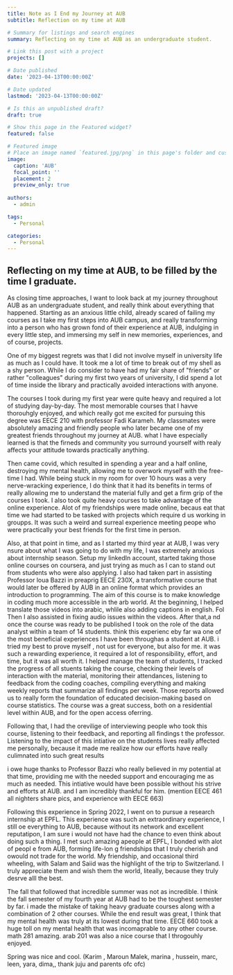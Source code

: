 ```yaml
---
title: Note as I End my Journey at AUB
subtitle: Reflection on my time at AUB

# Summary for listings and search engines
summary: Reflecting on my time at AUB as an undergraduate student.

# Link this post with a project
projects: []

# Date published
date: '2023-04-13T00:00:00Z'

# Date updated
lastmod: '2023-04-13T00:00:00Z'

# Is this an unpublished draft?
draft: true

# Show this page in the Featured widget?
featured: false

# Featured image
# Place an image named `featured.jpg/png` in this page's folder and customize its options here.
image:
  caption: 'AUB'
  focal_point: ''
  placement: 2
  preview_only: true
  
authors:
  - admin 

tags:
  - Personal 

categories:
  - Personal 
---  
```


## Reflecting on my time at AUB, to be filled by the time I graduate.

As closing time approaches, I want to look back at my journey throughout AUB as an undergraduate student, and really think about everything that happened. Starting as an anxious little child, already scared of failing my courses as I take my first steps into AUB campus, and really transforming into a person who has grown fond of their experience at AUB, indulging in every little step, and immersing my self in new memories, experiences, and of course, projects.

One of my biggest regrets was that I did not involve myself in university life as much as I could have. It took me a lot of time to break out of my shell as a shy person. While I do consider to have had my fair share of "friends" or rather "colleagues" during my first two years of university, I did spend a lot of time inside the library and practically avoided interactions with anyone. 

The courses I took during my first year were quite heavy and required a lot of studying day-by-day. The most memorable courses that I havve thorouhgly enjoyed, and which really got me excited for pursuing this degree was EECE 210 with professor Fadi Karameh. My classmates were absolutely amazing and friendly people who later became one of my greatest friends throughout my journey at AUB. what I have especially learned is that the firneds and community you surround yourself with realy affects your attitude towards practically anything. 

Then came covid, which resulted in spending a year and a half online, destroying my mental health, allowing me to overwork myself with the free-time I had. While being stuck in my room for over 10 hours was a very nerve-wracking experience, I do think that it had its benefits in terms of really allowing me to understand the material fully and get a firm grip of the courses I took. I also took quite heavy courses to take advantage of the online experience.  Alot of my friendships were made online, becaus eat that time we had started to be tasked with projects which require d us working in groupps. It was such a weird and surreal experience meeting peope who were practically your best friends for the first time in person. 

Also, at that point in time, and as I started my third year at AUB, I was very nsure about what I was going to do with my life, I was extremely anxious about internship season. Setup my linkedIn account, started taking those online courses on coursera, and just trying as much as I can to stand out from students who were also applying. I also had taken part in assisting Professor loua Bazzi in preaprig EECE 230X, a transformative course that would later be offered by AUB in an online format which provides an introduction to programming. The aim of this course is to make knowledge in coding much more accessible in the arb world. At the beginning, I helped translate those videos into arabic, whlile also adding captions in english. Fol Then I also assisted in fixing audio issues within the videos. After that,a nd once the course was ready to be published  I took on the role of the data analyst within a team of 14 students.  think this experienc eby  far wa one of the most beneficial experiences I have been throughas a student at AUB. i tried my best to prove myself , not ust for everyone, but also for me.  it was such a rewarding experience, it required a lot of responsibility, effort, and time, but it was all worth it. I helped manage the team of students, I tracked the progress of all stuents taking the course, checking their levels of interaction with the material, monitoring their attendances, listening to feedback from the coding coaches, compiling everything and making weekly reports that summarize all findings per week.  Those reports allowed us to really form the foundation of educated decision-making based on course statistics. The course was a great success, both on a residential level within AUB, and for the open access oferring. 

Following that, I had the orevilige of interviewing people who took this course, listening to their feedback, and reporting all findings t the professor. Listening to the impact of this intiative on the students lives really affected me personally, because it made me realize how our efforts have really culimnated into such great results

i owe huge thanks to Professor Bazzi who really believed in my potential at that time, providing me with the needed support and encouraging me as much as needed. This intiative would have been possible without his strive and efforts at AUB. and I am incredibly thankful for him. (mention EECE 461 all nighters share pics, and experience with EECE 663)


Following this experience in Spring 2022, I went on to pursue a research internship at EPFL. This experience was such an extraordinary experience, I still oe everything to AUB, because without its network and excellent reputatipon, I am sure i would not have had the chance to even think about doing such a thing. I met such amazing apeople at EPFL, I bonded with alot of peopl e from AUB, forming life-lon g friendships that I truly cherish and owould not trade for the world. My friendship, and occasional third wheeling, with Salam and Saiid was the highlight of the trip to Switzerland. I truly appreciate them and wish them the world, liteally, because  they truly desrve alll the best.

The fall that followed that incredible summer was not as incredible. I think the fall semester of my fourth year at AUB had to be the toughest semester by far. i made the mistake of taking  heavy graduate courses along with a combination of 2 other courses. While the end result was great, I think that my mental health was truly at its lowest during that time. EECE 660 took a huge toll on my mental health that was incomaprable to any other course. math 281 amazing. arab 201 was also a nice course that I throgouhly enjoyed.


Spring was nice and cool. (Karim , Maroun Malek, marina , hussein, marc, leen, yara, dima,, thank juju and parents ofc ofc)

